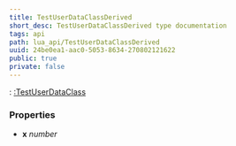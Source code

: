 ```yaml
---
title: TestUserDataClassDerived
short_desc: TestUserDataClassDerived type documentation
tags: api
path: lua_api/TestUserDataClassDerived
uuid: 24be0ea1-aac0-5053-8634-270802121622
public: true
private: false
---
```


 : [:TestUserDataClass](/lua_api/TestUserDataClassDerived)

### Properties

* **x** *number* 
